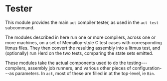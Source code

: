 # Tester

This module provides the main `act` compiler tester, as used in the
`act test` subcommand.

The modules described in here run one or more compilers, across one or
more machines, on a set of Memalloy-style C test cases with
corresponding litmus files.  They then convert the resulting assembly
into a litmus test, and (optionally) run Herd on the two tests,
comparing the state sets emitted.

These modules take the actual components used to do the testing---
compilers, assembly job runners, and various other pieces of
configuration---as parameters.  In `act`, most of these are filled in
at the top-level, ie `Bin`.